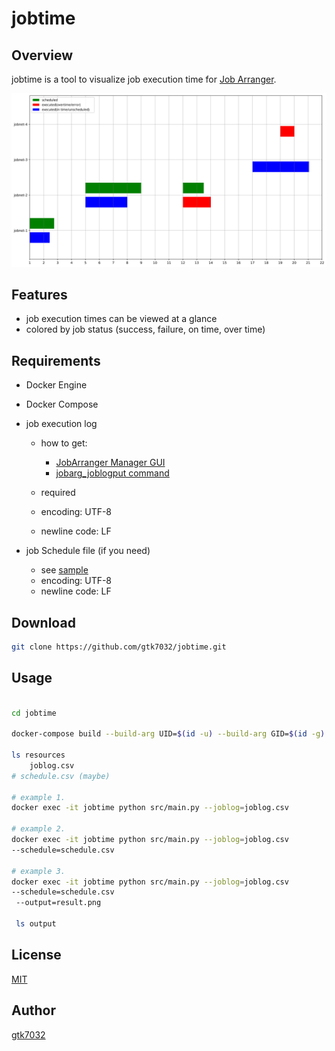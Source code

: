 # jobtime

## Overview

jobtime is a tool to visualize job execution time for [Job Arranger](https://www.jobarranger.info/jaz/top.html).

![](output/joblog.svg)

## Features

- job execution times can be viewed at a glance
- colored by job status (success, failure, on time, over time)

## Requirements
- Docker Engine
- Docker Compose
- job execution log  
    - how to get: 
        - [JobArranger Manager GUI](https://www.jobarranger.info/document/doku.php?id=4.0:operation:management:08file)
        - [jobarg_joblogput command](https://www.jobarranger.info/jaz/operation-manual_2.0/10external-joblogput.html)

    - required
    - encoding: UTF-8
    - newline code: LF
    
- job Schedule file (if you need)
    - see [sample](resources/schedule.csv)
    - encoding: UTF-8
    - newline code: LF

## Download

```bash
git clone https://github.com/gtk7032/jobtime.git
```

## Usage

```bash

cd jobtime

docker-compose build --build-arg UID=$(id -u) --build-arg GID=$(id -g)

ls resources
    joblog.csv
# schedule.csv (maybe)

# example 1.
docker exec -it jobtime python src/main.py --joblog=joblog.csv 

# example 2.
docker exec -it jobtime python src/main.py --joblog=joblog.csv 
--schedule=schedule.csv

# example 3.
docker exec -it jobtime python src/main.py --joblog=joblog.csv 
--schedule=schedule.csv
 --output=result.png

 ls output
```
## License

[MIT](https://choosealicense.com/licenses/mit/)

## Author
[gtk7032](https://github.com/gtk7032)